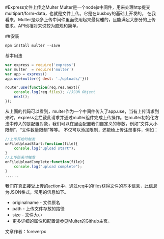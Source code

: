​#Express文件上传之Multer
Multer是一个nodejs中间件，用来处理http提交multipart/form-data，也就是文件上传。它是在busboy的基础上开发的。
在我看来，Multer是众多上传中间件里面使用起来最优雅的，且能满足大部分的上传要求。API也相对来说较为直观和简单。

##安装
```js
npm install multer --save
```

基本用法

```js
var express = require('express')
var multer  = require('multer')
var app = express()
app.use(multer({ dest: './uploads/'}))

router.use(function(req,res,next){
	console.log(req.files); //JSON Object
	next();
});
```

从上面的代码可以看到，multer作为一个中间件传入了app.use，当有上传请求到来时，express会拦截此请求并通过multer组件完成上传操作。在multer初始化方法中传入的是配置对象，我们可以在里面配置我们自定义的参数，例如“文件大小限制”，“文件数量限制”等等。
不仅可以添加限制，还能给上传注册事件，例如：
```js
//上传开始时触发
onFileUploadStart:function(file){
	console.log("upload start");
}
//上传结束时触发
onFileUploadComplete:function(file){
	console.log("upload complete");
}
......
```

我们在真正接受上传的action中，通过req中的files获得文件的基本信息，此信息为JSON格式，常用的信息如下。
- originalname - 文件原名
- path - 上传文件存放的路径
- size - 文件大小
- 更多详细的属性和配置请参见Multer的Github主页。

文章作者：foreverpx